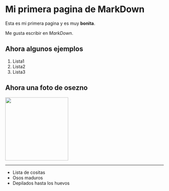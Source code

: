 # Mi primera pagina de MarkDown

Esta es mi primera pagina y es muy **bonita**.

Me gusta escribir en *MarkDown*.

## Ahora algunos ejemplos

1. Lista1
2. Lista2
3. Lista3

## Ahora una foto de osezno
<img src="https://media.istockphoto.com/id/454259595/es/foto/brown-osezno.jpg?s=612x612&w=0&k=20&c=2Tj0MEkgPOVkHpRyUmBwzysQnrBE6zwBP-hh05ZK4A8=" width="200">

***

* Lista de cositas
* Osos maduros
* Depilados hasta los huevos
